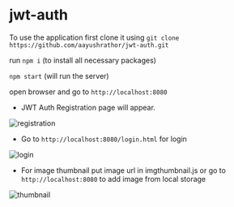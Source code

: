 # jwt-auth

To use the application first clone it using
```git clone https://github.com/aayushrathor/jwt-auth.git```

run `npm i` (to install all necessary packages)

`npm start` (will run the server)

open browser and go to `http://localhost:8080` 

- JWT Auth Registration page will appear. <br>
<img src="https://i.imgur.com/xcAD7AP.png" alt="registration" />

- Go to `http://localhost:8080/login.html` for login<br>
<img src="https://i.imgur.com/fMRFDT9.png" alt="login" />

- For image thumbnail put image url in imgthumbnail.js or go to `http://localhost:8080` to add image from local storage<br>
<img src="https://i.imgur.com/jgQD217.png" alt="thumbnail" />
